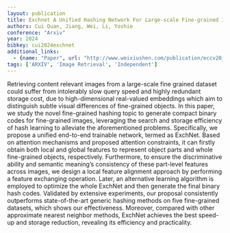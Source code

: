 ```yaml
---
layout: publication
title: Exchnet A Unified Hashing Network For Large-scale Fine-grained Image Retrieval
authors: Cui Quan, Jiang, Wei, Li, Yoshie
conference: "Arxiv"
year: 2024
bibkey: cui2024exchnet
additional_links:
  - {name: "Paper", url: "http://www.weixiushen.com/publication/eccv20_ExchNet.pdf"}
tags: ['ARXIV', 'Image Retrieval', 'Independent']
---
```

Retrieving content relevant images from a large-scale fine grained dataset could suffer from intolerably slow query speed and highly
redundant storage cost, due to high-dimensional real-valued embeddings
which aim to distinguish subtle visual differences of fine-grained objects.
In this paper, we study the novel fine-grained hashing topic to generate compact binary codes for fine-grained images, leveraging the search
and storage efficiency of hash learning to alleviate the aforementioned
problems. Specifically, we propose a unified end-to-end trainable network,
termed as ExchNet. Based on attention mechanisms and proposed attention constraints, it can firstly obtain both local and global features
to represent object parts and whole fine-grained objects, respectively.
Furthermore, to ensure the discriminative ability and semantic meaning’s
consistency of these part-level features across images, we design a local
feature alignment approach by performing a feature exchanging operation. Later, an alternative learning algorithm is employed to optimize
the whole ExchNet and then generate the final binary hash codes. Validated by extensive experiments, our proposal consistently outperforms
state-of-the-art generic hashing methods on five fine-grained datasets,
which shows our effectiveness. Moreover, compared with other approximate nearest neighbor methods, ExchNet achieves the best speed-up and
storage reduction, revealing its efficiency and practicality.
